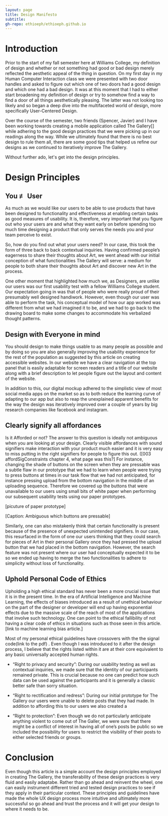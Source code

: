 ```yaml
---
layout: page
title: Design Manifesto
subtitle: 
gh-repo: ethioeph/ethioeph.github.io
---
```


# Introduction

Prior to the start of my fall semester here at Williams College, my definition of design and whether or not something had good or bad design merely reflected the aesthetic appeal of the thing in question. On my first day in my Human Computer Interaction class we were presented with two door handles and asked to figure out which one of two doors had a good design and which one had a bad design. It was at this moment that I had to either start broadening my definition of design or try to somehow find a way to find a door of all things aesthetically pleasing. The latter was not looking too likely and so began a deep dive into the multifaceted world of design, more specifically User-Centered Design.

Over the course of the semester, two friends (Spencer, Javier) and I have been working towards creating a mobile application called The Gallery[] while adhering to the good design practices that we were picking up in our readings along the way. While we ultimately found that there is no best design to rule them all, there are some good tips that helped us refine our designs as we continued to iteratively improve The Gallery. 

Without further ado, let's get into the design principles.

# Design Principles

## You $\not\equiv$ User

As much as we would like our users to be able to use products that have been designed to functionality and effectiveness at enabling certain tasks as good measures of usability. It is, therefore, very important that you figure out who your users are and what they want early on before spending too much time designing a product that only serves the needs you and your team perceive to exist. 

So, how do you find out what your users need? In our case, this took the form of three back to back contextual inquiries. Having confirmed people’s eagerness to share their thoughts about Art, we went ahead with our initial conception of what functionalities The Gallery will serve: a medium for people to both share their thoughts about Art and discover new Art in the process. 

One other moment that highlighted how much we, as Designers, are unlike our users was our first usability test with a fellow Williams College student. Our expectation going in was that of people who were really proud of their presumably well designed handiwork. However, even though our user was able to perform the task, his conceptual model of how our app worked was different from what we had imagined it to be, and we had to go back to the drawing board to make some changes to accommodate his verbalized thought patterns.

## Design with Everyone in mind

You should design to make things usable to as many people as possible and by doing so you are also generally improving the usability experience for the rest of the population as suggested by this article on creating accessible websites. In our website we have a clear navigation at the top panel that is easily adaptable for screen readers and a title of our website along with a brief description to let people figure out the layout and content of the website. 

In addition to this, our digital mockup adhered to the simplistic view of most social media apps on the market so as to both reduce the learning curve of adapting to our app but also to reap the unexplained apparent benefits for the way the design was iteratively improved over a couple of years by big research companies like facebook and instagram. 

## Clearly signify all affordances

Is it Afforded or not? The answer to this question is ideally not ambiguous when you are looking at your design. Clearly visible affordances with sound signifiers make interaction with your product much easier and it is very easy to miss putting in the right signifiers for people to figure this out. ([003 affordSigConstraints chapter 4, what page was this?] For instance, changing the shade of buttons on the screen when they are pressable was a subtle flaw in our prototype that we had to learn when people were trying to press buttons at times in our task flow that we had not anticipated, for instance pressing  upload from the bottom navigation in the middle of an uploading sequence. Therefore we covered up the buttons that were unavailable to our users using small bits of white paper when performing our subsequent usability tests using our paper prototypes. 

[picuture of paper prototype]

[Caption: Ambiguous which buttons are pressable]

Similarly, one can also mistakenly think that certain functionality is present because of the presence of unexpected unintended signifiers. In our case, this resurfaced in the form of one our users thinking that they could search for pieces of Art in their personal Gallery once they had pressed the upload button that we had placed in the bottom navigation. However, the search feature was not present where our user had conceptually expected it to be so we ended up having to merge the two functionalities to adhere to simplicity without loss of functionality.

## Uphold Personal Code of Ethics

Upholding a high ethical standard has never been a more crucial issue that it is in the present time. In the era of Artificial Intelligence and Machine Learning, the effects of biases introduced as a result of unethical behaviour on the part of the designer or developer will end up having exponential effects due to the massive scale of the reach of most of the applications that involve such technology. One can point to the ethical fallibility of not having a clear code of ethics in situations such as those seen in this article.[link to machine learning bias article.] 

Most of my personal ethical guidelines have crossovers with the the signal code(link to the pdf) . Even though I was introduced to it after the design process, I believe that the rights listed within it are at their core equivalent to any basic universally accepted human rights. 

- “Right to privacy and security”: During our usability testing as well as contextual inquiries, we made sure that the identity of our participants remained private. This is crucial because no one can predict how such data can be used against the participants and it is generally a classic better safe than sorry situation. 

- “Right to rectification and redress”: During our initial prototype for The Gallery our users were unable to delete posts that they had made. In addition to affording this to our users we also created a 

- “Right to protection”: Even though we do not particularly anticipate anything violent to come out of The Galler, we were sure that there might be a conflict of interest in having all of one’s posts be public so we included the possibility for users to restrict the visibility of their posts to either selected friends or groups. 

# Conclusion

Even though this article is a simple account the design principles employed in creating The Gallery, the transferability of these design practices is very fluid and easily adaptabe. Rather than go ahead and reinvent the wheel, one can easily instrument different tried and tested design practices to see if they apply in their particular context. These principles and guidelines have made the whole UX design process more intuitive and ultimately more successful so go ahead and trust the process and it will get your design to where it needs to be. 
